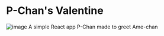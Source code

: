 # P-Chan's Valentine

![image](https://github.com/user-attachments/assets/af3aa735-7afc-4010-b5f0-78fcbb387ae9)
A simple React app P-Chan made to greet Ame-chan
